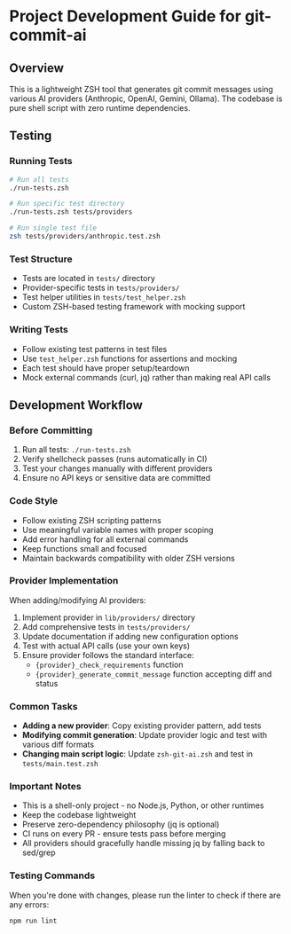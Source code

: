 # Project Development Guide for git-commit-ai

## Overview
This is a lightweight ZSH tool that generates git commit messages using various AI providers (Anthropic, OpenAI, Gemini, Ollama). The codebase is pure shell script with zero runtime dependencies.

## Testing

### Running Tests
```bash
# Run all tests
./run-tests.zsh

# Run specific test directory
./run-tests.zsh tests/providers

# Run single test file
zsh tests/providers/anthropic.test.zsh
```

### Test Structure
- Tests are located in `tests/` directory
- Provider-specific tests in `tests/providers/`
- Test helper utilities in `tests/test_helper.zsh`
- Custom ZSH-based testing framework with mocking support

### Writing Tests
- Follow existing test patterns in test files
- Use `test_helper.zsh` functions for assertions and mocking
- Each test should have proper setup/teardown
- Mock external commands (curl, jq) rather than making real API calls

## Development Workflow

### Before Committing
1. Run all tests: `./run-tests.zsh`
2. Verify shellcheck passes (runs automatically in CI)
3. Test your changes manually with different providers
4. Ensure no API keys or sensitive data are committed

### Code Style
- Follow existing ZSH scripting patterns
- Use meaningful variable names with proper scoping
- Add error handling for all external commands
- Keep functions small and focused
- Maintain backwards compatibility with older ZSH versions

### Provider Implementation
When adding/modifying AI providers:
1. Implement provider in `lib/providers/` directory
2. Add comprehensive tests in `tests/providers/`
3. Update documentation if adding new configuration options
4. Test with actual API calls (use your own keys)
5. Ensure provider follows the standard interface:
   - `{provider}_check_requirements` function
   - `{provider}_generate_commit_message` function accepting diff and status

### Common Tasks
- **Adding a new provider**: Copy existing provider pattern, add tests
- **Modifying commit generation**: Update provider logic and test with various diff formats
- **Changing main script logic**: Update `zsh-git-ai.zsh` and test in `tests/main.test.zsh`

### Important Notes
- This is a shell-only project - no Node.js, Python, or other runtimes
- Keep the codebase lightweight
- Preserve zero-dependency philosophy (jq is optional)
- CI runs on every PR - ensure tests pass before merging
- All providers should gracefully handle missing jq by falling back to sed/grep

### Testing Commands
When you're done with changes, please run the linter to check if there are any errors:
```bash
npm run lint
```